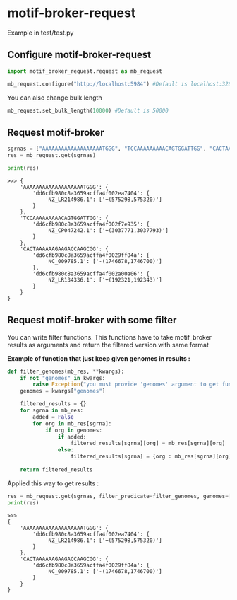 # motif-broker-request

Example in test/test.py

## Configure motif-broker-request

```python
import motif_broker_request.request as mb_request

mb_request.configure("http://localhost:5984") #Default is localhost:3282
```

You can also change bulk length 
```python
mb_request.set_bulk_length(10000) #Default is 50000
```

## Request motif-broker 

```python
sgrnas = ["AAAAAAAAAAAAAAAAAAATGGG", "TCCAAAAAAAAACAGTGGATTGG", "CACTAAAAAAGAAGACCAAGCGG"] # sgRNAs you want to search
res = mb_request.get(sgrnas)

print(res)
```
```
>>> {
    'AAAAAAAAAAAAAAAAAAATGGG': {
        'dd6cfb980c8a3659acffa4f002ea7404': {
            'NZ_LR214986.1': ['+(575298,575320)']
        }
    },
    'TCCAAAAAAAAACAGTGGATTGG': {
        'dd6cfb980c8a3659acffa4f002f7e935': {
            'NZ_CP047242.1': ['+(3037771,3037793)']
        }
    },
    'CACTAAAAAAGAAGACCAAGCGG': {
        'dd6cfb980c8a3659acffa4f0029ff84a': {
            'NC_009785.1': ['-(1746678,1746700)']
        },
        'dd6cfb980c8a3659acffa4f002a00a06': {
            'NZ_LR134336.1': ['+(192321,192343)']
        }
    }
}
```

## Request motif-broker with some filter
You can write filter functions. This functions have to take motif_broker results as arguments and return the filtered version with same format 

**Example of function that just keep given genomes in results :**
```python
def filter_genomes(mb_res, **kwargs):
    if not "genomes" in kwargs:
        raise Exception("you must provide 'genomes' argument to get function for filter_genomes function")
    genomes = kwargs["genomes"]

    filtered_results = {}
    for sgrna in mb_res: 
        added = False 
        for org in mb_res[sgrna]:
            if org in genomes:
                if added:
                    filtered_results[sgrna][org] = mb_res[sgrna][org]
                else:
                    filtered_results[sgrna] = {org : mb_res[sgrna][org]}
    
    return filtered_results
```

Applied this way to get results : 
```python
res = mb_request.get(sgrnas, filter_predicate=filter_genomes, genomes=["dd6cfb980c8a3659acffa4f002ea7404", "dd6cfb980c8a3659acffa4f0029ff84a"])
print(res)
```
```
>>> 
{
    'AAAAAAAAAAAAAAAAAAATGGG': {
        'dd6cfb980c8a3659acffa4f002ea7404': {
            'NZ_LR214986.1': ['+(575298,575320)']
        }
    },
    'CACTAAAAAAGAAGACCAAGCGG': {
        'dd6cfb980c8a3659acffa4f0029ff84a': {
            'NC_009785.1': ['-(1746678,1746700)']
        }
    }
}
```

